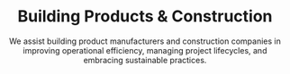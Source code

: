 ---
layout: sub-industry
parent: Manufacturing
order: 2
title: "Building Products & Construction"
subtitle: "We assist building product manufacturers and construction companies in improving operational efficiency, managing project lifecycles, and embracing sustainable practices."
challenges:
  - "Cyclical demand fluctuations"
  - "Raw material price volatility"
  - "Increasing focus on sustainable building practices"
  - "Labor shortages and productivity concerns"
solutions:
  - title: "Demand Forecasting and Production Planning"
    content:
      - "Advanced analytics for market trend prediction"
      - "Flexible manufacturing strategies implementation"
      - "Inventory optimization techniques"
  - title: "Sustainable Manufacturing Practices"
    content:
      - "Circular economy principles integration"
      - "Energy efficiency improvements"
      - "Waste reduction and recycling initiatives"
  - title: "Workforce Productivity Enhancement"
    content:
      - "Skills gap analysis and training programs"
      - "Technology-enabled workforce management"
outcomes:
  - "10-20% reduction in inventory holding costs"
  - "Increased market share in green building segments"
  - "Enhanced workforce productivity and retention"
why_choose:
  - "Building & Construction Expertise: In-depth knowledge of the industry's operational challenges."
  - "Sustainable Practices: Implementing eco-friendly and sustainable manufacturing solutions."
  - "Operational Efficiency: Streamlining processes to enhance productivity and reduce costs."
  - "Workforce Optimization: Enhancing workforce capabilities and productivity through targeted strategies."
  - "Collaborative Approach: Partnering with your team to deliver customized and impactful solutions."
cta-title: "Ready to enhance your Building Products & Construction operations?"
cta: "Contact SLKone today to learn how our specialized services can drive your operational efficiency and sustainable growth."
icon: "fa-building"
color: "sand"
image: "/assets/images/backgrounds/building-products-construction.webp"
permalink: /industries/manufacturing/building-products-construction
redirect_to: /industries/manufacturing#building-products-construction
---